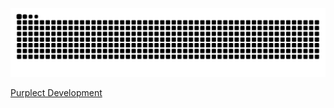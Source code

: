 <p align="center">
<img src="https://github.com/VishwaGauravIn/VishwaGauravIn/blob/output/github-contribution-grid-snake.svg">
</p>


<a href="https://purplect.twrblxdev.repl.co/bot/twitter/discord.html">Purplect Development</a>
